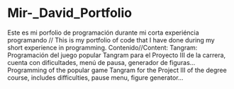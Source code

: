 # Mir-_David_Portfolio
Este es mi porfolio de programación durante mi corta experiéncia programando // This is my portfolio of code that I have done during my short experience in programming.
Contenido//Content:
Tangram: Programación del juego popular Tangram para el Proyecto III de la carrera, cuenta con dificultades, menú de pausa, generador de figuras...
Programming of the popular game Tangram for the Project III of the degree course, includes difficulties, pause menu, figure generator...
